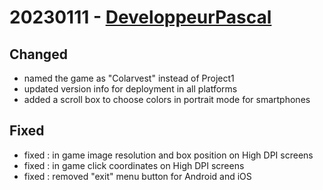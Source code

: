 # 20230111 - [DeveloppeurPascal](https://github.com/DeveloppeurPascal)

## Changed

* named the game as "Colarvest" instead of Project1
* updated version info for deployment in all platforms
* added a scroll box to choose colors in portrait mode for smartphones

## Fixed

* fixed : in game image resolution and box position on High DPI screens
* fixed : in game click coordinates on High DPI screens
* fixed : removed "exit" menu button for Android and iOS
